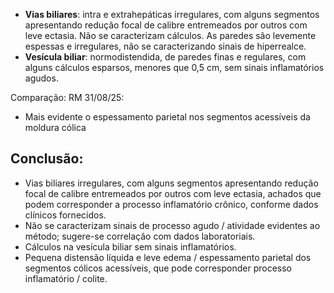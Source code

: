 - **Vias biliares**: intra e extrahepáticas irregulares, com alguns segmentos apresentando redução focal
de calibre entremeados por outros com leve ectasia. Não se caracterizam cálculos. As paredes são
levemente espessas e irregulares, não se caracterizando sinais de hiperrealce.
- **Vesícula biliar**: normodistendida, de paredes finas e regulares, com alguns cálculos esparsos,
menores que 0,5 cm, sem sinais inflamatórios agudos.

Comparação:
RM 31/08/25:
- Mais evidente o espessamento parietal nos segmentos acessíveis da moldura cólica

## Conclusão:
- Vias biliares irregulares, com alguns segmentos apresentando redução focal de calibre entremeados
por outros com leve ectasia, achados que podem corresponder a processo inflamatório crônico,
conforme dados clínicos fornecidos. 
- Não se caracterizam sinais de processo agudo / atividade
evidentes ao método; sugere-se correlação com dados laboratoriais.
- Cálculos na vesícula biliar sem sinais inflamatórios.
- Pequena distensão líquida e leve edema / espessamento parietal dos segmentos cólicos acessíveis,
que pode corresponder processo inflamatório / colite.
